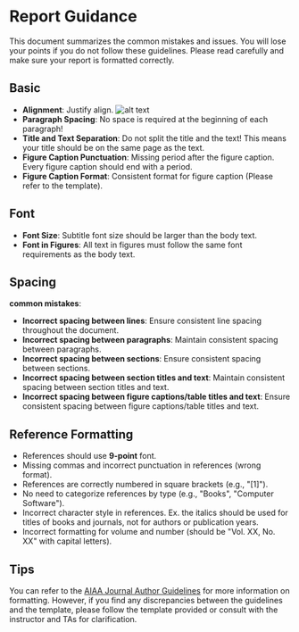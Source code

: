 # Report Guidance

This document summarizes the common mistakes and issues. You will lose your points if you do not follow these guidelines. Please read carefully and make sure your report is formatted correctly.

## Basic

- **Alignment**: Justify align.
  ![alt text](image.png)
- **Paragraph Spacing**: No space is required at the beginning of each paragraph!
- **Title and Text Separation**: Do not split the title and the text! This means your title should be on the same page as the text.
- **Figure Caption Punctuation**: Missing period after the figure caption. Every figure caption should end with a period.
- **Figure Caption Format**: Consistent format for figure caption (Please refer to the template).

## Font

- **Font Size**: Subtitle font size should be larger than the body text.
- **Font in Figures**: All text in figures must follow the same font requirements as the body text.

## Spacing

**common mistakes**:

- **Incorrect spacing between lines**: Ensure consistent line spacing throughout the document.
- **Incorrect spacing between paragraphs**: Maintain consistent spacing between paragraphs.
- **Incorrect spacing between sections**: Ensure consistent spacing between sections.
- **Incorrect spacing between section titles and text**: Maintain consistent spacing between section titles and text.
- **Incorrect spacing between figure captions/table titles and text**: Ensure consistent spacing between figure captions/table titles and text.

## Reference Formatting

- References should use **9-point** font.
- Missing commas and incorrect punctuation in references (wrong format).
- References are correctly numbered in square brackets (e.g., "[1]").
- No need to categorize references by type (e.g., "Books", "Computer Software").
- Incorrect character style in references. Ex. the italics should be used for titles of books and journals, not for authors or publication years.
- Incorrect formatting for volume and number (should be "Vol. XX, No. XX" with capital letters).

## Tips

You can refer to the [AIAA Journal Author Guidelines](https://www.aiaa.org/publications/journals/Journal-Author) for more information on formatting. However, if you find any discrepancies between the guidelines and the template, please follow the template provided or consult with the instructor and TAs for clarification.
